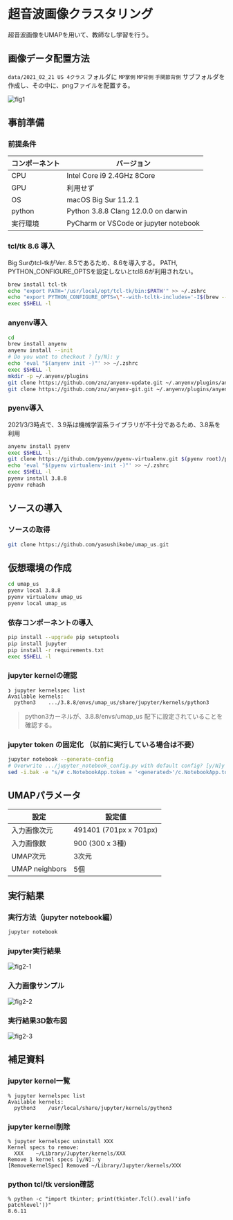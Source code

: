 # 超音波画像クラスタリング

超音波画像をUMAPを用いて、教師なし学習を行う。

## 画像データ配置方法

``data/2021_02_21 US 4クラス`` フォルダに ``MP掌側`` ``MP背側`` ``手関節背側`` 
サブフォルダを作成し、その中に、pngファイルを配置する。

![fig1](README/2021-02-27-17-49-22.png)

## 事前準備

### 前提条件

コンポーネント|バージョン
---|---
CPU|Intel Core i9 2.4GHz 8Core
GPU|利用せず
OS|macOS Big Sur 11.2.1
python|Python 3.8.8 Clang 12.0.0 on darwin
実行環境|PyCharm or VSCode or jupyter notebook

### tcl/tk 8.6 導入

Big Surのtcl-tkがVer. 8.5であるため、8.6を導入する。
PATH, PYTHON_CONFIGURE_OPTSを設定しないとtcl8.6が利用されない。

```zsh
brew install tcl-tk
echo "export PATH='/usr/local/opt/tcl-tk/bin:$PATH'" >> ~/.zshrc
echo "export PYTHON_CONFIGURE_OPTS=\"--with-tcltk-includes='-I$(brew --prefix tcl-tk)/include' --with-tcltk-libs='-L$(brew --prefix tcl-tk)/lib -ltcl8.6 -ltk8.6'\"" >> ~/.zshrc
exec $SHELL -l
```

### anyenv導入

```zsh
cd
brew install anyenv
anyenv install --init
# Do you want to checkout ? [y/N]: y
echo 'eval "$(anyenv init -)"' >> ~/.zshrc
exec $SHELL -l
mkdir -p ~/.anyenv/plugins
git clone https://github.com/znz/anyenv-update.git ~/.anyenv/plugins/anyenv-update
git clone https://github.com/znz/anyenv-git.git ~/.anyenv/plugins/anyenv-git
```

### pyenv導入

2021/3/3時点で、3.9系は機械学習系ライブラリが不十分であるため、3.8系を利用

```zsh
anyenv install pyenv
exec $SHELL -l
git clone https://github.com/pyenv/pyenv-virtualenv.git $(pyenv root)/plugins/pyenv-virtualenv
echo 'eval "$(pyenv virtualenv-init -)"' >> ~/.zshrc
exec $SHELL -l
pyenv install 3.8.8
pyenv rehash
```

## ソースの導入

### ソースの取得

```zsh
git clone https://github.com/yasushikobe/umap_us.git
```

## 仮想環境の作成

```zsh
cd umap_us
pyenv local 3.8.8
pyenv virtualenv umap_us
pyenv local umap_us
```

### 依存コンポーネントの導入

```zsh
pip install --upgrade pip setuptools
pip install jupyter
pip install -r requirements.txt
exec $SHELL -l
```

### jupyter kernelの確認

```text
❯ jupyter kernelspec list
Available kernels:
  python3    .../3.8.8/envs/umap_us/share/jupyter/kernels/python3
```

> python3カーネルが、3.8.8/envs/umap_us 配下に設定されていることを確認する。

### jupyter token の固定化 （以前に実行している場合は不要）

```zsh
jupyter notebook --generate-config
# Overwrite .../jupyter_notebook_config.py with default config? [y/N]y
sed -i.bak -e "s/# c.NotebookApp.token = '<generated>'/c.NotebookApp.token = '0000'/" ~/.jupyter/jupyter_notebook_config.py
```

## UMAPパラメータ

設定|設定値
---|---
入力画像次元|491401 (701px x 701px)
入力画像数|900 (300 x 3種)
UMAP次元|3次元
UMAP neighbors|5個

## 実行結果

### 実行方法（jupyter notebook編）

```zsh
jupyter notebook
```

### jupyter実行結果

![fig2-1](README/2021-02-28-16-06-18.png)

### 入力画像サンプル

![fig2-2](README/2021-02-28-16-11-09.png)

### 実行結果3D散布図

![fig2-3](README/2021-02-28-16-07-30.png)

## 補足資料

### jupyter kernel一覧

```text
% jupyter kernelspec list
Available kernels:
  python3    /usr/local/share/jupyter/kernels/python3
```

### jupyter kernel削除

```text
% jupyter kernelspec uninstall XXX
Kernel specs to remove:
  XXX    ~/Library/Jupyter/kernels/XXX
Remove 1 kernel specs [y/N]: y
[RemoveKernelSpec] Removed ~/Library/Jupyter/kernels/XXX
```

### python tcl/tk version確認

```text
% python -c "import tkinter; print(tkinter.Tcl().eval('info patchlevel'))"
8.6.11
```
